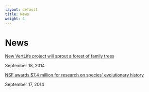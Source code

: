 ```yaml
---
layout: default
title: News
weight: 4
---
```


News
=================


[New VertLife project will sprout a forest of family trees](http://news.yale.edu/2014/09/18/new-vertlife-project-will-sprout-forest-family-trees)

September 18, 2014

[NSF awards $7.4 million for research on species' evolutionary history](https://www.nsf.gov/news/news_summ.jsp?cntn_id=132716)

September 17, 2014
